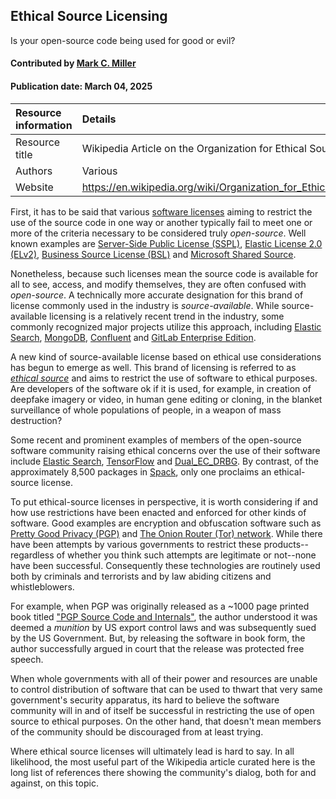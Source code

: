 ## Ethical Source Licensing

<!--- deck text start --->
Is your open-source code being used for good or evil?
<!--- deck text end --->

#### Contributed by [Mark C. Miller](https://github.com/markcmiller86)
#### Publication date: March 04, 2025

Resource information | Details
:--- | :---
Resource title | Wikipedia Article on the Organization for Ethical Source
Authors | Various
Website | https://en.wikipedia.org/wiki/Organization_for_Ethical_Source

First, it has to be said that various [software licenses](https://en.wikipedia.org/wiki/Software_license) aiming to restrict the use of the source code in one way or another typically fail to meet one or more of the criteria necessary to be considered truly *open-source*.
Well known examples are [Server-Side Public License (SSPL)](https://en.wikipedia.org/wiki/Server_Side_Public_License), [Elastic License 2.0 (ELv2)](https://www.elastic.co/licensing/elastic-license), [Business Source License (BSL)](https://en.wikipedia.org/wiki/Business_Source_License) and [Microsoft Shared Source](https://en.wikipedia.org/wiki/Shared_Source_Initiative#Restricted_licenses).

Nonetheless, because such licenses mean the source code is available for all to see, access, and modify themselves, they are often confused with *open-source*.
A technically more accurate designation for this brand of license commonly used in the industry is *source-available*.
While source-available licensing is a relatively recent trend in the industry, some commonly recognized major projects utilize this approach, including [Elastic Search](https://www.elastic.co), [MongoDB](https://www.mongodb.com/legal/licensing/server-side-public-license), [Confluent](https://www.confluent.io/confluent-community-license-faq/) and [GitLab Enterprise Edition](https://en.wikipedia.org/wiki/Source-available_software#GitLab_Enterprise_Edition_License_(EE_License)).

A new kind of source-available license based on ethical use considerations has begun to emerge as well.
This brand of licensing is referred to as [*ethical source*](https://ethicalsource.dev/licenses/) and aims to restrict the use of software to ethical purposes.
Are developers of the software ok if it is used, for example, in creation of deepfake imagery or video, in human gene editing or cloning, in the blanket surveillance of whole populations of people, in a weapon of mass destruction?

Some recent and prominent examples of members of the open-source software community raising ethical concerns over the use of their software include [Elastic Search](https://pureinsights.com/blog/2024/elastics-journey-from-apache-2-0-to-agpl-3/), [TensorFlow](https://www.nytimes.com/2018/04/04/technology/google-letter-ceo-pentagon-project.html) and [Dual_EC_DRBG](https://en.wikipedia.org/wiki/Dual_EC_DRBG#Standardization_and_implementations).
By contrast, of the approximately 8,500 packages in [Spack](https://spack.io), only one proclaims an ethical-source license.

To put ethical-source licenses in perspective, it is worth considering if and how use restrictions have been enacted and enforced for other kinds of software.
Good examples are encryption and obfuscation software such as [Pretty Good Privacy (PGP)](https://en.wikipedia.org/wiki/Pretty_Good_Privacy) and [The Onion Router (Tor) network](https://en.wikipedia.org/wiki/Tor_(network)).
While there have been attempts by various governments to restrict these products--regardless of whether you think such attempts are legitimate or not--none have been successful.
Consequently these technologies are routinely used both by criminals and terrorists and by law abiding citizens and whistleblowers.

For example, when PGP was originally released as a ~1000 page printed book titled ["PGP Source Code and Internals"](https://archive.org/details/pgpsourcecodeint0000zimm/page/n5/mode/2up), the author understood it was deemed a *munition* by US export control laws
and was subsequently sued by the US Government.
But, by releasing the software in book form, the author successfully argued in court that the release was protected free speech.

When whole governments with all of their power and resources are unable to control distribution of software that can be used to thwart that very same government's security apparatus, its hard to believe the software community will in and of itself be successful in restricting the use of open source to ethical purposes.
On the other hand, that doesn't mean members of the community should be discouraged from at least trying.

Where ethical source licenses will ultimately lead is hard to say.
In all likelihood, the most useful part of the Wikipedia article curated here is the long list of references there showing the community's dialog, both for and against, on this topic.

<!---
Publish: yes
Pinned: no
Topics: Licensing
--->
